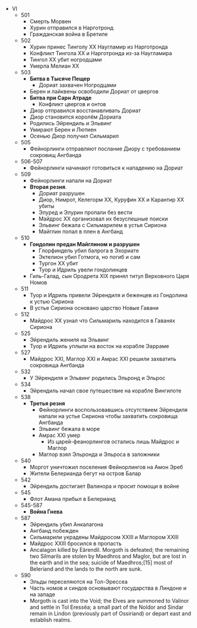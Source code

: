 *   VI
    *   501
        *   Смерть Морвен
        *   Хурин отправился в Нарготронд
        *   Гражданская война в Бретиле
    *   502
        *   Хурин принес Тинголу XX Наугламир из Нарготронда
        *   Конфликт Тингола XX и Нарготронда из-за Наугламира
        *   Тингол XX убит ногродцами
        *   Умерла Мелиан XX
    *   503
        *   **Битва в Тысяче Пещер**
            *   Дориат захвачен Ногродцами
        *   Берен и лайквены освободили Дориат от цвергов
        *   **Битва при Сарн Атраде**
            *   Конфликт цвергов и онтов
        *   Диор отправился восстанавливать Дориат
        *   Диор становится королём Дориата
        *   Родились Эйрендиль и Эльвинг
        *   Умирают Берен и Лютиен
        *   Осенью Диор получил Сильмарил
    *   505
        *   Фейнорлинги отправляют послание Диору с требованием сокровищ
            Ангбанда
    *   506-507
        *   Фейнорлинги начинают готовиться к нападению на Дориат
    *   509
        *   Фейнорлинги напали на Дориат
        *   **Вторая резня**.
            *   Дориат разрушен
            *   Диор, Нимрот, Келегорм XX, Куруфин XX и Карантир XX убиты
            *   Элуред и Элурин пропали без вести
            *   Майдрос XX организовал их безуспешные поиски
            *   Эльвинг бежала с Сильмарилем в устья Сириона
            *   Майглин попал в плен в Ангбанд
    *   510
        *   **Гондолин предан Майглином и разрушен**
            *   Глорфиндель убил балрога в Эхориате
            *   Эктелион убил Готмога, но погиб и сам
            *   Тургон XX убит
            *   Туор и Идриль увели гондолинцев
        *   Гиль-Галад, сын Ородрета XIX принял титул Верховного Царя Номов
    *   511
        *   Туор и Идриль привели Эйрендиля и беженцев из Гондолина к устью Сириона
        *   В устье Сириона основано царство Новые Гавани
    *   512
        *   Майдрос XX узнал что Сильмариль находится в Гаванях Сириона
    *   525
        *   Эйрендиль жениля на Эльвинг
        *   Туор и Идриль уплыли на восток на корабле Эарраме
    *   527
        *   Майдрос XXI, Маглор XXI и Амрас XXI решили захватить сокровища
            Ангбанда
    *   532
        *   У Эйрендиля и Эльвинг родились Эльронд и Эльрос
    *   534
        *   Эйрендиль начал свое путешествие на корабле Вингилоте
    *   538
        *   **Третья резня**
            *   Фейнорлинги воспользовавшись отсутствием Эйрендиля напали на устье
                Сириона чтобы захватить сокровища Ангбанда
            *   Эльвинг бежала в море
            *   Амрас XXI умер
                *   Из царей-феанорлингов остались лишь Майдрос и Маглор
            *   Маглор взял Эльронда и Эльроса в заложники
    *   540
        *   Моргот уничтожил поселения Фейнорлингов на Амон Эреб
        *   Жители Белерианда бегут на остров Балар
    *   542
        *   Эйрендиль достигает Валинора и просит помощи в войне
    *   545
        *   Флот Амана прибыл в Белерианд
    *   545-587
        *   **Война Гнева**
    *   587
        *   Эйрендиль убил Анкалагона
        *   Ангбанд побежден
        *   Сильмарили украдены Майдросом XXIII и Маглором XXIII
        *   Майдрос XXIII бросился в пропасть
        *   Ancalagon killed by Eärendil. Morgoth is defeated; the remaining two Silmarils are stolen by Maedhros and Maglor, but are lost in the earth and in the sea; suicide of Maedhros;[15] most of Beleriand and the lands to the north are sunk.
    *   590
        *   Эльды переселяются на Тол-Эрессеа
        *   Часть номов и синдов основывают государства в Линдоне и на западе
        *   Morgoth is cast into the Void; the Elves are summoned to Valinor and settle in Tol Eressëa; a small part of the Noldor and Sindar remain in Lindon (previously part of Ossiriand) or depart east and establish realms.
